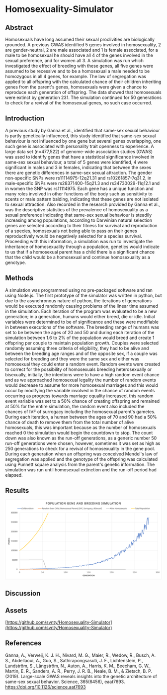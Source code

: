 # Homosexuality-Simulator

## Abstract
Homosexuals have long assumed their sexual proclivities are biologically grounded. A previous GWAS identified 5 genes involved in homosexuality, 2 are gender-neutral, 2 are male associated and 1 is female associated, for a male to be homosexual he should have all 4 of the genes involved in the sexual preference, and for women all 3. A simulation was run which investigated the effect of breeding with these genes, all five genes were assumed to be recessive and to be a homosexual a male needed to be homozygous in all 4 genes, for example. The law of segregation was applied to all offspring with the calculated chance of their children inheriting genes from the parent's genes, homosexuals were given a chance to reproduce each generation of offspring. The data showed that homosexuals were extinct by generation 231. The simulation continued for 50 generations to check for a revival of the homosexual genes, no such case occurred.

## Introduction
A previous study by Ganna et al., identified that same-sex sexual behaviour is partly genetically influenced, this study identified that same-sex sexual behaviour is not influenced by one gene but several genes overlapping, one such gene is associated with personality trait openness to experience. A large data set (n=477,522) of genome-wide association studies (GWAS) was used to identify genes that have a statistical significance involved in same-sex sexual behaviour, a total of 5 genes were identified, 4 were significant in males and 3 in females, indicating that between the sexes there are genetic differences in same-sex sexual attraction. The gender non-specific SNPs were rs11114975-12q21.31 and rs10261857-7q31.2, in male-specific SNPs were rs28371400-15q21.3 and rs34730029-11q12.1 and in women the SNP was rs11114975. Each gene has a unique function and many roles involved in other functions of the body such as sensitivity to scents or male pattern balding, indicating that these genes are not isolated to sexual attraction. Also recorded in the research provided by Ganna et al., was the descriptive statistics of the prevalence of homosexuality as a sexual preference indicating that same-sex sexual behaviour is steadily increasing among populations, according to Darwinian natural selection genes are selected according to their fitness for survival and reproduction of a species, homosexuals not being able to pass on their genes reproductively would be negatively selected for a species survival. Proceeding with this information, a simulation was run to investigate the inheritance of homosexuality through a population, genetics would indicate to us that if a homosexual parent has a child there is a significant chance that the child would be a homosexual and continue homosexuality as a genotype.

## Methods
A simulation was programmed using no pre-packaged software and ran using Node.js. The first prototype of the simulator was written in python, but due to the asynchronous nature of python, the iterations of generations would be executed randomly causing problems of the linear time assumed in the simulation. Each iteration of the program was evaluated to be a new generation; in a generation, humans would either breed, die or idle. Initial variables were determined to be of significance and these were modifiable in between executions of the software. The breeding range of humans was set to be between the ages of 20 and 50 and during each iteration of the simulation between 1.6 to 2% of the population would breed and create 1 offspring per couple to maintain population growth. Couples were selected randomly assuming three criteria of eligibility, they had to be alive and between the breeding age ranges and of the opposite sex, if a couple was selected for breeding and they were the same sex and either was homosexual they could enter a random event. Random events were created to correct for the possibility of homosexuals breeding heterosexually or bisexually, initially, the intentions were to have a high random event chance and as we approached homosexual legality the number of random events would decrease to assume for more homosexual marriages and this would occur by modifying the variable involved in the chance of random events occurring as progress towards marriage equality increased, this random event variable was set to a 50% chance of creating offspring and remained at 50% for the entire simulation, the random event also included the chances of IVF of surrogacy including the homosexual parent's gametes. During each iteration, a human between the ages of 70 and 90 had a 50% chance of death to remove them from the total number of alive homosexuals, this was important because as the number of homosexuals reached 0 the simulation would begin the countdown to stop. The count down was also known as the run-off generations, as a generic number 50 run-off generations were chosen, however, sometimes it was set as high as 250 generations to check for a revival of homosexuality in the gene pool. During each generation when an offspring was conceived Mendel's law of segregation was applied and the genotype of the offspring was calculated using Punnett square analysis from the parent's genetic information. The simulation was run until homosexual extinction and the run-off period had elapsed. 

## Results
![Final results](https://raw.githubusercontent.com/svnty/Homosexuality-Simulator/main/results/forced_breeding_50percent.png)

## Discussion

## Assets 
[https://github.com/svnty/Homosexuality-Simulator](https://github.com/svnty/Homosexuality-Simulator)

## References
Ganna, A., Verweij, K. J. H., Nivard, M. G., Maier, R., Wedow, R., Busch, A. S., Abdellaoui, A., Guo, S., Sathirapongsasuti, J. F., Lichtenstein, P., Lundström, S., Långström, N., Auton, A., Harris, K. M., Beecham, G. W., Martin, E. R., Sanders, A. R., Perry, J. R. B., Neale, B. M., & Zietsch, B. P. (2019). Large-scale GWAS reveals insights into the genetic architecture of same-sex sexual behavior. Science, 365(6456), eaat7693. https://doi.org/10.1126/science.aat7693
